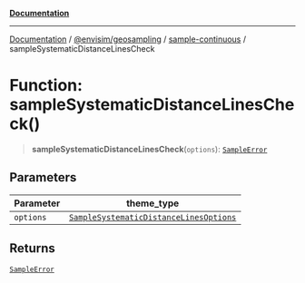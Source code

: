 [**Documentation**](../../../../README.md)

---

[Documentation](../../../../README.md) / [@envisim/geosampling](../../README.md) / [sample-continuous](../README.md) / sampleSystematicDistanceLinesCheck

# Function: sampleSystematicDistanceLinesCheck()

> **sampleSystematicDistanceLinesCheck**(`options`): [`SampleError`](../../errors/type-aliases/SampleError.md)

## Parameters

| Parameter | theme_type                                                                                      |
| --------- | ----------------------------------------------------------------------------------------------- |
| `options` | [`SampleSystematicDistanceLinesOptions`](../interfaces/SampleSystematicDistanceLinesOptions.md) |

## Returns

[`SampleError`](../../errors/type-aliases/SampleError.md)
